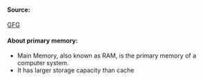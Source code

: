 #### Source:
[GFG](https://www.geeksforgeeks.org/memory-hierarchy-design-and-its-characteristics/)

#### About primary memory:

* Main Memory, also known as RAM, is the primary memory of a computer system. 
* It has larger storage capacity than cache
